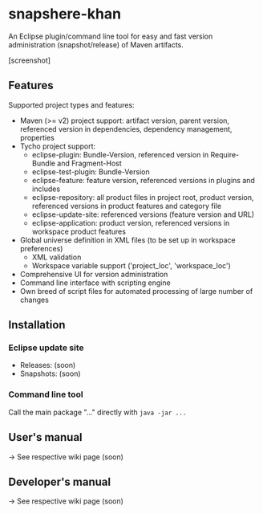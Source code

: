 snapshere-khan
==============

An Eclipse plugin/command line tool for easy and fast version administration (snapshot/release) of Maven artifacts.

[screenshot]

Features
-

Supported project types and features:
* Maven (>= v2) project support: artifact version, parent version, referenced version in dependencies, dependency management, properties
* Tycho project support:
  * eclipse-plugin: Bundle-Version, referenced version in Require-Bundle and Fragment-Host
  * eclipse-test-plugin: Bundle-Version
  * eclipse-feature: feature version, referenced versions in plugins and includes
  * eclipse-repository: all product files in project root, product version, referenced versions in product features and category file
  * eclipse-update-site: referenced versions (feature version and URL)
  * eclipse-application: product version, referenced versions in workspace product features
* Global universe definition in XML files (to be set up in workspace preferences)
  * XML validation
  * Workspace variable support ('project_loc', 'workspace_loc')
* Comprehensive UI for version administration
* Command line interface with scripting engine
* Own breed of script files for automated processing of large number of changes

Installation
-

### Eclipse update site
* Releases: (soon)
* Snapshots: (soon)

### Command line tool 
Call the main package "..." directly with 
`java -jar ...`

User's manual
-
-> See respective wiki page (soon)


Developer's manual
-
-> See respective wiki page (soon)

